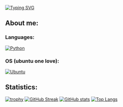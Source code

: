 [![Typing SVG](https://readme-typing-svg.herokuapp.com?font=Fira+Code&pause=1000&color=F7F7F7&random=false&width=435&lines=Hi%2C+you+can+call+me+DataRonin)](https://git.io/typing-svg)
## About me:
### Languages: 
[![Python](https://img.shields.io/badge/python-3670A0?style=for-the-badge&logo=python&logoColor=ffdd54)](https://www.python.org/)
### OS (ubuntu one love):
[![Ubuntu](https://img.shields.io/badge/Ubuntu-E95420?style=for-the-badge&logo=ubuntu&logoColor=white)](https://ubuntu.com/)
## Statistics:
[![trophy](https://github-profile-trophy.vercel.app/?username=DataRonin&theme=onedark&no-frame=true)](https://github.com/ryo-ma/github-profile-trophy)
[![GitHub Streak](https://streak-stats.demolab.com?user=DataRonin&theme=onedark&hide_border=true)](https://git.io/streak-stats)
[![GitHub stats](https://github-readme-stats.vercel.app/api?username=DataRonin&theme=onedark&&hide_border=true)](https://github.com/anuraghazra/github-readme-stats)
[![Top Langs](https://github-readme-stats.vercel.app/api/top-langs/?username=DataRonin&theme=onedark&hide_border=true)](https://github.com/anuraghazra/github-readme-stats)
